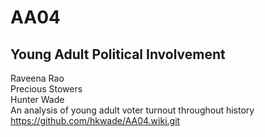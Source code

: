 # AA04
## Young Adult Political Involvement
Raveena Rao\
Precious Stowers\
Hunter Wade\
An analysis of young adult voter turnout throughout history
https://github.com/hkwade/AA04.wiki.git
